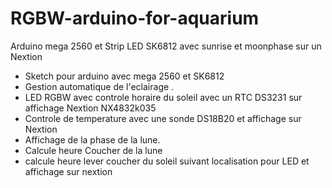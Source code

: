 # RGBW-arduino-for-aquarium
Arduino mega 2560 et Strip LED SK6812 avec sunrise et moonphase sur un Nextion
- Sketch pour arduino avec mega 2560 et SK6812
- Gestion automatique de l'eclairage .
- LED RGBW avec controle horaire du soleil avec un RTC DS3231 sur affichage Nextion NX4832k035
- Controle de temperature avec une sonde DS18B20 et affichage sur Nextion
- Affichage de la phase de la lune.
- Calcule heure Coucher de la lune
- calcule heure lever coucher du soleil suivant localisation pour LED et affichage sur nextion
